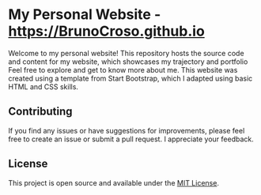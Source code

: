 # My Personal Website - https://BrunoCroso.github.io

Welcome to my personal website! This repository hosts the source code and content for my website, which showcases my trajectory and portfolio Feel free to explore and get to know more about me. This website was created using a template from Start Bootstrap, which I adapted using basic HTML and CSS skills.

## Contributing

If you find any issues or have suggestions for improvements, please feel free to create an issue or submit a pull request. I appreciate your feedback.

## License

This project is open source and available under the [MIT License](LICENSE.md).

